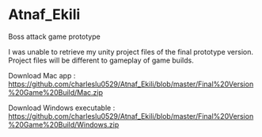 # Atnaf_Ekili
 Boss attack game prototype
 
I was unable to retrieve my unity project files of the final prototype version.
Project files will be different to gameplay of game builds.

Download Mac app : https://github.com/charleslu0529/Atnaf_Ekili/blob/master/Final%20Version%20Game%20Build/Mac.zip

Download Windows executable : https://github.com/charleslu0529/Atnaf_Ekili/blob/master/Final%20Version%20Game%20Build/Windows.zip
